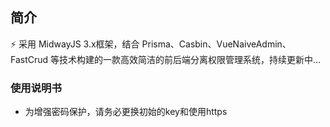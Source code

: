 ## 简介

⚡ 采用 MidwayJS 3.x框架，结合 Prisma、Casbin、VueNaiveAdmin、 FastCrud 等技术构建的一款高效简洁的前后端分离权限管理系统，持续更新中...

### 使用说明书
- 为增强密码保护，请务必更换初始的key和使用https